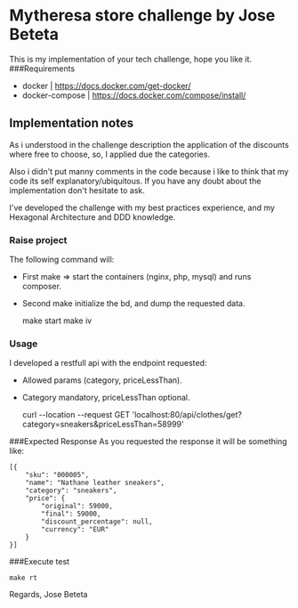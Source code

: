 Mytheresa store challenge by Jose Beteta
========================================

This is my implementation of your tech challenge, hope you like it.
###Requirements
* docker | https://docs.docker.com/get-docker/
* docker-compose | https://docs.docker.com/compose/install/

## Implementation notes
As i understood in the challenge description the application of the discounts where free to 
choose, so, I applied due the categories.

Also i didn't put manny comments in the code because i like to think that my code its self explanatory/ubiquitous.
If you have any doubt about the implementation don't hesitate to ask.

I've developed the challenge with my best practices experience, and my Hexagonal Architecture and DDD knowledge. 

### Raise project

The following command will:
* First make => start the containers (nginx, php, mysql) and runs composer.
* Second make initialize the bd, and dump the requested data.


    make start
    make iv



### Usage
I developed a restfull api with the endpoint requested:
* Allowed params (category, priceLessThan).
* Category mandatory, priceLessThan optional.



    curl --location --request GET 'localhost:80/api/clothes/get?category=sneakers&priceLessThan=58999'

###Expected Response
As you requested the response it will be something like:


    [{
        "sku": "000005",
        "name": "Nathane leather sneakers",
        "category": "sneakers",
        "price": {
            "original": 59000,
            "final": 59000,
            "discount_percentage": null,
            "currency": "EUR"
        }
    }]

###Execute test

    make rt 

Regards, Jose Beteta
